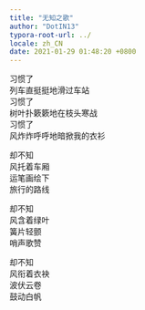 ```yaml
---
title: "无知之歌"
author: "DotIN13"
typora-root-url: ../
locale: zh_CN
date: 2021-01-29 01:48:20 +0800
---
```


习惯了  
列车直挺挺地滑过车站  
习惯了  
树叶扑簌簌地在枝头寒战  
习惯了  
风炸炸呼呼地暗掀我的衣衫

却不知  
风托着车厢  
运笔画绘下  
旅行的路线

却不知  
风含着绿叶  
簧片轻颤  
哨声歌赞

却不知  
风衔着衣袂  
波伏云卷  
鼓动白帆
